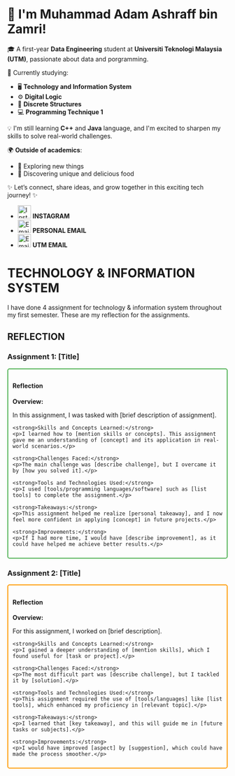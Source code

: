 # 👋 I'm Muhammad Adam Ashraff bin Zamri!

🎓 A first-year **Data Engineering** student at **Universiti Teknologi Malaysia (UTM)**, passionate about data and porgramming.

📘 Currently studying:  
- 🖥️ **Technology and Information System**  
- ⚙️ **Digital Logic**  
- 🔢 **Discrete Structures**  
- 💻 **Programming Technique 1**

💡 I'm still learning **C++** and **Java** language, and I'm excited to sharpen my skills to solve real-world challenges.

🌍 **Outside of academics**:  
- 🚀 Exploring new things  
- 🍜 Discovering unique and delicious food  

✨ Let’s connect, share ideas, and grow together in this exciting tech journey! ✨
- <a href="https://instagram.com/your_instagram_adam._.ashraff" target="_blank"><img src="https://img.icons8.com/fluency/48/000000/instagram-new.png" alt="Instagram" width="30"/></a> **INSTAGRAM**
- <a href="mailto:adamzamri09@gmail.com" target="_blank"><img src="https://img.icons8.com/color/48/000000/gmail-new.png" alt="Email" width="30"/></a> **PERSONAL EMAIL**
- <a href="mailto:muhammadadamashraff@graduate.utm.my" target="_blank"><img src="https://img.icons8.com/color/48/000000/gmail-new.png" alt="Email" width="30"/></a> **UTM EMAIL**


# TECHNOLOGY & INFORMATION SYSTEM
I have done 4 assignment for technology & information system throughout my first semester.
These are my reflection for the assignments.

## REFLECTION

### Assignment 1: [Title]
<div style="border: 2px solid #4CAF50; padding: 10px; margin-bottom: 10px; border-radius: 5px;">
    <h4>Reflection</h4>
    <strong>Overview:</strong>  
    <p>In this assignment, I was tasked with [brief description of assignment].</p>
  
    <strong>Skills and Concepts Learned:</strong>  
    <p>I learned how to [mention skills or concepts]. This assignment gave me an understanding of [concept] and its application in real-world scenarios.</p>
  
    <strong>Challenges Faced:</strong>  
    <p>The main challenge was [describe challenge], but I overcame it by [how you solved it].</p>
  
    <strong>Tools and Technologies Used:</strong>  
    <p>I used [tools/programming languages/software] such as [list tools] to complete the assignment.</p>
  
    <strong>Takeaways:</strong>  
    <p>This assignment helped me realize [personal takeaway], and I now feel more confident in applying [concept] in future projects.</p>
  
    <strong>Improvements:</strong>  
    <p>If I had more time, I would have [describe improvement], as it could have helped me achieve better results.</p>
</div>

### Assignment 2: [Title]
<div style="border: 2px solid #FF9800; padding: 10px; margin-bottom: 10px; border-radius: 5px;">
    <h4>Reflection</h4>
    <strong>Overview:</strong>  
    <p>For this assignment, I worked on [brief description].</p>
  
    <strong>Skills and Concepts Learned:</strong>  
    <p>I gained a deeper understanding of [mention skills], which I found useful for [task or project].</p>
  
    <strong>Challenges Faced:</strong>  
    <p>The most difficult part was [describe challenge], but I tackled it by [solution].</p>
  
    <strong>Tools and Technologies Used:</strong>  
    <p>This assignment required the use of [tools/languages] like [list tools], which enhanced my proficiency in [relevant topic].</p>
  
    <strong>Takeaways:</strong>  
    <p>I learned that [key takeaway], and this will guide me in [future tasks or subjects].</p>
  
    <strong>Improvements:</strong>  
    <p>I would have improved [aspect] by [suggestion], which could have made the process smoother.</p>
</div>

